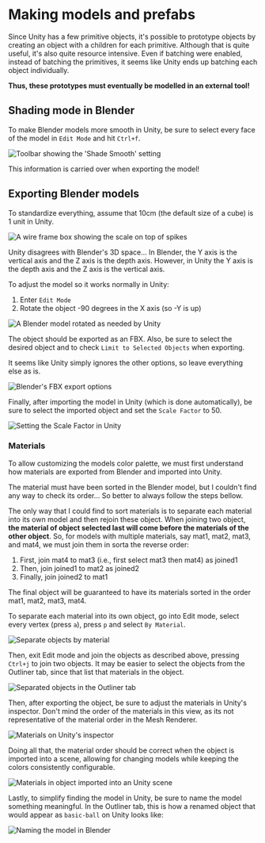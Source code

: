 # Making models and prefabs

Since Unity has a few primitive objects,
it's possible to prototype objects by creating an object with a children for each primitive.
Although that is quite useful, it's also quite resource intensive.
Even if batching were enabled, instead of batching the primitives,
it seems like Unity ends up batching each object individually.

**Thus, these prototypes must eventually be modelled in an external tool!**

## Shading mode in Blender

To make Blender models more smooth in Unity,
be sure to select every face of the model in `Edit Mode` and hit `Ctrl+f`.

![Toolbar showing the 'Shade Smooth' setting](/docs/imgs/blender-shading.png)

This information is carried over when exporting the model!

## Exporting Blender models

To standardize everything, assume that 10cm (the default size of a cube) is 1 unit in Unity.

![A wire frame box showing the scale on top of spikes](/docs/imgs/model-blender-scale.png)

Unity disagrees with Blender's 3D space...
In Blender, the Y axis is the vertical axis and the Z axis is the depth axis.
However, in Unity the Y axis is the depth axis and the Z axis is the vertical axis.

To adjust the model so it works normally in Unity:

1. Enter `Edit Mode`
1. Rotate the object -90 degrees in the X axis (so -Y is up)

![A Blender model rotated as needed by Unity](/docs/imgs/model-blender-rotation.png)

The object should be exported as an FBX.
Also, be sure to select the desired object and
to check `Limit to Selected Objects` when exporting.

It seems like Unity simply ignores the other options,
so leave everything else as is.

![Blender's FBX export options](/docs/imgs/blender-fbx-export-options.png)

Finally, after importing the model in Unity (which is done automatically),
be sure to select the imported object and set the `Scale Factor` to 50.

![Setting the Scale Factor in Unity](/docs/imgs/unity-model-importing.png)

### Materials

To allow customizing the models color palette,
we must first understand
how materials are exported from Blender and imported into Unity.

The material must have been sorted in the Blender model, but I couldn't find any way to check its order...
So better to always follow the steps bellow.

The only way that I could find to sort materials is to separate each material into its own model and then rejoin these object.
When joining two object, **the material of object selected last will come before the materials of the other object**.
So, for models with multiple materials, say mat1, mat2, mat3, and mat4, we must join them in sorta the reverse order:

1. First, join mat4 to mat3 (i.e., first select mat3 then mat4) as joined1
2. Then, join joined1 to mat2 as joined2
3. Finally, join joined2 to mat1

The final object will be guaranteed to have its materials sorted in the order mat1, mat2, mat3, mat4.

To separate each material into its own object, go into Edit mode, select every vertex (press `a`), press `p` and select `By Material`.

![Separate objects by material](/docs/imgs/separate-objects-by-material.png)

Then, exit Edit mode and join the objects as described above, pressing `Ctrl+j` to join two objects.
It may be easier to select the objects from the Outliner tab, since that list that materials in the object.

![Separated objects in the Outliner tab](/docs/imgs/separate-objects-in-outliner.png)

Then, after exporting the object, be sure to adjust the materials in Unity's inspector.
Don't mind the order of the materials in this view, as its not representative of the material order in the Mesh Renderer.

![Materials on Unity's inspector](/docs/imgs/materials-on-unitys-inspector.png)

Doing all that, the material order should be correct when the object is imported into a scene,
allowing for changing models while keeping the colors consistently configurable.

![Materials in object imported into an Unity scene](/docs/imgs/material-order-in-unity.png)

Lastly, to simplify finding the model in Unity, be sure to name the model something meaningful.
In the Outliner tab, this is how a renamed object that would appear as `basic-ball` on Unity looks like:

![Naming the model in Blender](/docs/imgs/blender-model-name.png)
